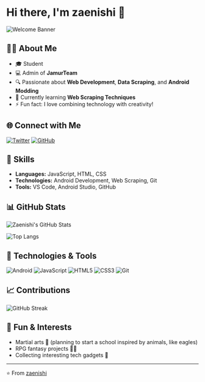# Hi there, I'm zaenishi 👋

![Welcome Banner](https://media.giphy.com/media/xT9IgzoKnwFNmISR8I/giphy.gif)

## 👨‍💻 About Me
- 🎓 Student
- 💻 Admin of **JamurTeam**
- 🔍 Passionate about **Web Development**, **Data Scraping**, and **Android Modding**
- 🌱 Currently learning **Web Scraping Techniques**
- ⚡ Fun fact: I love combining technology with creativity!

## 🌐 Connect with Me
[![Twitter](https://img.shields.io/badge/-Twitter-1DA1F2?style=flat&logo=twitter&logoColor=white)](https://twitter.com/zaenishi)
[![GitHub](https://img.shields.io/badge/-GitHub-181717?style=flat&logo=github&logoColor=white)](https://github.com/zaenishi)

## 🚀 Skills
- **Languages:** JavaScript, HTML, CSS
- **Technologies:** Android Development, Web Scraping, Git
- **Tools:** VS Code, Android Studio, GitHub

## 📊 GitHub Stats
![Zaenishi's GitHub Stats](https://github-readme-stats.vercel.app/api?username=zaenishi&show_icons=true&theme=radical)

![Top Langs](https://github-readme-stats.vercel.app/api/top-langs/?username=zaenishi&layout=compact&theme=radical)

## 🔧 Technologies & Tools
![Android](https://img.shields.io/badge/-Android-3DDC84?style=flat&logo=android&logoColor=white)
![JavaScript](https://img.shields.io/badge/-JavaScript-F7DF1E?style=flat&logo=javascript&logoColor=black)
![HTML5](https://img.shields.io/badge/-HTML5-E34F26?style=flat&logo=html5&logoColor=white)
![CSS3](https://img.shields.io/badge/-CSS3-1572B6?style=flat&logo=css3&logoColor=white)
![Git](https://img.shields.io/badge/-Git-F05032?style=flat&logo=git&logoColor=white)

## 📈 Contributions
![GitHub Streak](https://github-readme-streak-stats.herokuapp.com/?user=zaenishi&theme=radical)

## 🎉 Fun & Interests
- Martial arts 🥋 (planning to start a school inspired by animals, like eagles)
- RPG fantasy projects 🧙‍♂️
- Collecting interesting tech gadgets 💾

---
⭐️ From [zaenishi](https://github.com/zaenishi)
